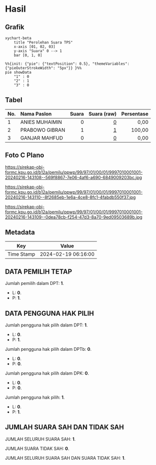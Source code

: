 # Hasil

## Grafik

```mermaid
xychart-beta
    title "Perolehan Suara TPS"
    x-axis [01, 02, 03]
    y-axis "Suara" 0 --> 1
    bar [0, 1, 0]
```

```mermaid
%%{init: {"pie": {"textPosition": 0.5}, "themeVariables": {"pieOuterStrokeWidth": "5px"}} }%%
pie showData
    "1" : 0
    "2" : 1
    "3" : 0
```

## Tabel

| No. | Nama Paslon    | Suara | Suara (raw) | Persentase |
|:--- |:-------------- | -----:| -----------:| ----------:|
| 1   | ANIES MUHAIMIN | 0     | [0][p-1]    | 0,00       |
| 2   | PRABOWO GIBRAN | 1     | [1][p-2]    | 100,00     |
| 3   | GANJAR MAHFUD  | 0     | [0][p-3]    | 0,00       |


[p-1]: https://github.com/gigit-pemilu/pemilu-2024-99-luar-negeri/blob/main/pilpres/hitung-suara/sub/99-luar-negeri/sub/97-rabat-morocco/sub/01-rabat-morocco/sub/0001-rabat-morocco/sub/001-pos-001/sub/paslon-1.txt
[p-2]: https://github.com/gigit-pemilu/pemilu-2024-99-luar-negeri/blob/main/pilpres/hitung-suara/sub/99-luar-negeri/sub/97-rabat-morocco/sub/01-rabat-morocco/sub/0001-rabat-morocco/sub/001-pos-001/sub/paslon-2.txt
[p-3]: https://github.com/gigit-pemilu/pemilu-2024-99-luar-negeri/blob/main/pilpres/hitung-suara/sub/99-luar-negeri/sub/97-rabat-morocco/sub/01-rabat-morocco/sub/0001-rabat-morocco/sub/001-pos-001/sub/paslon-3.txt

## Foto C Plano

https://sirekap-obj-formc.kpu.go.id/b12a/pemilu/ppwp/99/97/01/00/01/9997010001001-20240216-143108--569f8867-7e06-4af6-a690-6849009203bc.jpg

https://sirekap-obj-formc.kpu.go.id/b12a/pemilu/ppwp/99/97/01/00/01/9997010001001-20240216-143110--8f2685eb-1e6a-4ce8-8fc1-4fabdb550f37.jpg

https://sirekap-obj-formc.kpu.go.id/b12a/pemilu/ppwp/99/97/01/00/01/9997010001001-20240216-143109--0dea78cb-f254-47d3-8a70-9ed09503689b.jpg


## Metadata

| Key        | Value               |
| ---------- | ------------------- |
| Time Stamp | 2024-02-19 06:16:00 |


## DATA PEMILIH TETAP

Jumlah pemilih dalam DPT: **1**.
 * L: **0**.
 * P: **1**.

## DATA PENGGUNA HAK PILIH

Jumlah pengguna hak pilih dalam DPT: **1**.
 * L: **0**.
 * P: **1**.

Jumlah pengguna hak pilih dalam DPTb: **0**.
 * L: **0**.
 * P: **0**.

Jumlah pengguna hak pilih dalam DPK: **0**.
 * L: **0**.
 * P: **0**.

Jumlah pengguna hak pilih: **1**.
 * L: **0**.
 * P: **1**.

## JUMLAH SUARA SAH DAN TIDAK SAH

JUMLAH SELURUH SUARA SAH: **1**.

JUMLAH SUARA TIDAK SAH: **0**.

JUMLAH SELURUH SUARA SAH DAN SUARA TIDAK SAH: **1**.



